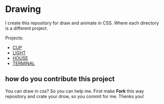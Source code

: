 # Drawing

I create this repository for draw and animate in CSS. Where each directory is a different project.

Projects:

- <a href="./Cup">CUP</a>
- <a href="./Light">LIGHT</a>
- <a href="./House">HOUSE</a>
- <a href="./House">TERMINAL</a>

## how do you contribute this project

You can draw in css? So you can help me. First make **Fork** this way repository and crate your drow, so you commit for me. Thenks you!
